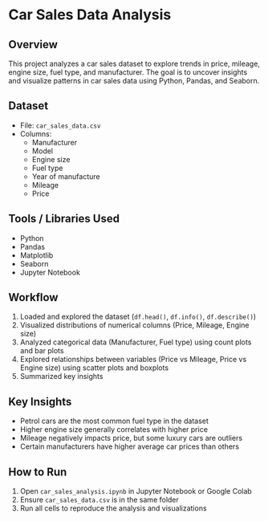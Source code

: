 # Car Sales Data Analysis

## Overview
This project analyzes a car sales dataset to explore trends in price, mileage, engine size, fuel type, and manufacturer. The goal is to uncover insights and visualize patterns in car sales data using Python, Pandas, and Seaborn.

## Dataset
- File: `car_sales_data.csv`  
- Columns:
  - Manufacturer
  - Model
  - Engine size
  - Fuel type
  - Year of manufacture
  - Mileage
  - Price

## Tools / Libraries Used
- Python
- Pandas
- Matplotlib
- Seaborn
- Jupyter Notebook

## Workflow
1. Loaded and explored the dataset (`df.head()`, `df.info()`, `df.describe()`)  
2. Visualized distributions of numerical columns (Price, Mileage, Engine size)  
3. Analyzed categorical data (Manufacturer, Fuel type) using count plots and bar plots  
4. Explored relationships between variables (Price vs Mileage, Price vs Engine size) using scatter plots and boxplots  
5. Summarized key insights

## Key Insights
- Petrol cars are the most common fuel type in the dataset  
- Higher engine size generally correlates with higher price  
- Mileage negatively impacts price, but some luxury cars are outliers  
- Certain manufacturers have higher average car prices than others  

## How to Run
1. Open `car_sales_analysis.ipynb` in Jupyter Notebook or Google Colab  
2. Ensure `car_sales_data.csv` is in the same folder  
3. Run all cells to reproduce the analysis and visualizations

